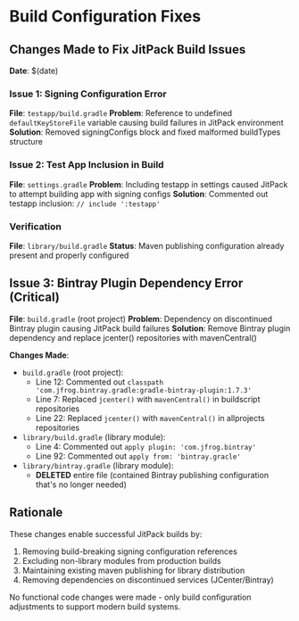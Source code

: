 # Build Configuration Fixes

## Changes Made to Fix JitPack Build Issues

**Date**: $(date)

### Issue 1: Signing Configuration Error
**File**: `testapp/build.gradle`
**Problem**: Reference to undefined `defaultKeyStoreFile` variable causing build failures in JitPack environment
**Solution**: Removed signingConfigs block and fixed malformed buildTypes structure

### Issue 2: Test App Inclusion in Build
**File**: `settings.gradle` 
**Problem**: Including testapp in settings caused JitPack to attempt building app with signing configs
**Solution**: Commented out testapp inclusion: `// include ':testapp'`

### Verification
**File**: `library/build.gradle`
**Status**: Maven publishing configuration already present and properly configured

## Issue 3: Bintray Plugin Dependency Error (Critical)
**File**: `build.gradle` (root project)
**Problem**: Dependency on discontinued Bintray plugin causing JitPack build failures
**Solution**: Remove Bintray plugin dependency and replace jcenter() repositories with mavenCentral()

**Changes Made**:
- `build.gradle` (root project):
  - Line 12: Commented out `classpath 'com.jfrog.bintray.gradle:gradle-bintray-plugin:1.7.3'`
  - Line 7: Replaced `jcenter()` with `mavenCentral()` in buildscript repositories
  - Line 22: Replaced `jcenter()` with `mavenCentral()` in allprojects repositories
- `library/build.gradle` (library module):
  - Line 4: Commented out `apply plugin: 'com.jfrog.bintray'`
  - Line 92: Commented out `apply from: 'bintray.gracle'`
- `library/bintray.gradle` (library module):
  - **DELETED** entire file (contained Bintray publishing configuration that's no longer needed)

## Rationale
These changes enable successful JitPack builds by:
1. Removing build-breaking signing configuration references
2. Excluding non-library modules from production builds
3. Maintaining existing maven publishing for library distribution
4. Removing dependencies on discontinued services (JCenter/Bintray)

No functional code changes were made - only build configuration adjustments to support modern build systems.
